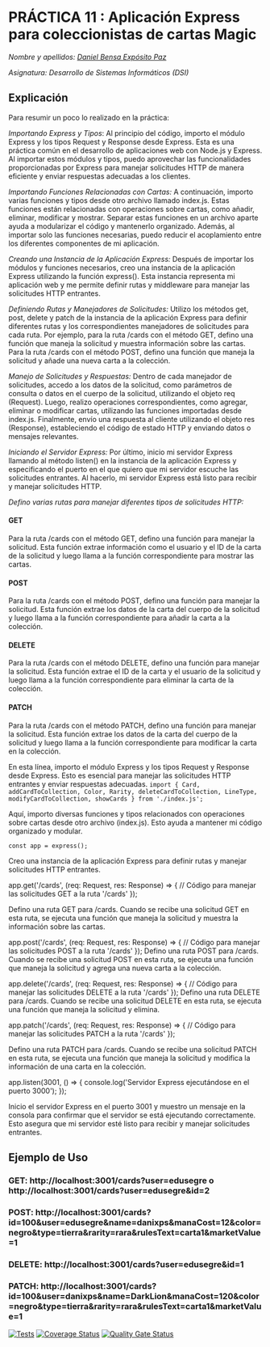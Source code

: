 # PRÁCTICA 11 : Aplicación Express para coleccionistas de cartas Magic

*Nombre y apellidos: [Daniel Bensa Expósito Paz](https://github.com/Danixps?tab=repositories, "Enlace Github")*

*Asignatura: Desarrollo de Sistemas Informáticos (DSI)*

## Explicación
Para resumir un poco lo realizado en la práctica:

_Importando Express y Tipos_: Al principio del código, importo el módulo Express y los tipos Request y Response desde Express. Esta es una práctica común en el desarrollo de aplicaciones web con Node.js y Express. Al importar estos módulos y tipos, puedo aprovechar las funcionalidades proporcionadas por Express para manejar solicitudes HTTP de manera eficiente y enviar respuestas adecuadas a los clientes.


_Importando Funciones Relacionadas con Cartas:_ A continuación, importo varias funciones y tipos desde otro archivo llamado index.js. Estas funciones están relacionadas con operaciones sobre cartas, como añadir, eliminar, modificar y mostrar. Separar estas funciones en un archivo aparte ayuda a modularizar el código y mantenerlo organizado. Además, al importar solo las funciones necesarias, puedo reducir el acoplamiento entre los diferentes componentes de mi aplicación.


_Creando una Instancia de la Aplicación Express:_ Después de importar los módulos y funciones necesarios, creo una instancia de la aplicación Express utilizando la función express(). Esta instancia representa mi aplicación web y me permite definir rutas y middleware para manejar las solicitudes HTTP entrantes.


_Definiendo Rutas y Manejadores de Solicitudes:_ Utilizo los métodos get, post, delete y patch de la instancia de la aplicación Express para definir diferentes rutas y los correspondientes manejadores de solicitudes para cada ruta. Por ejemplo, para la ruta /cards con el método GET, defino una función que maneja la solicitud y muestra información sobre las cartas. Para la ruta /cards con el método POST, defino una función que maneja la solicitud y añade una nueva carta a la colección.


_Manejo de Solicitudes y Respuestas:_ Dentro de cada manejador de solicitudes, accedo a los datos de la solicitud, como parámetros de consulta o datos en el cuerpo de la solicitud, utilizando el objeto req (Request). Luego, realizo operaciones correspondientes, como agregar, eliminar o modificar cartas, utilizando las funciones importadas desde index.js. Finalmente, envío una respuesta al cliente utilizando el objeto res (Response), estableciendo el código de estado HTTP y enviando datos o mensajes relevantes.


_Iniciando el Servidor Express:_ Por último, inicio mi servidor Express llamando al método listen() en la instancia de la aplicación Express y especificando el puerto en el que quiero que mi servidor escuche las solicitudes entrantes. Al hacerlo, mi servidor Express está listo para recibir y manejar solicitudes HTTP.

*Defino varias rutas para manejar diferentes tipos de solicitudes HTTP:*

#### GET
Para la ruta /cards con el método GET, defino una función para manejar la solicitud. Esta función extrae información como el usuario y el ID de la carta de la solicitud y luego llama a la función correspondiente para mostrar las cartas.

#### POST
Para la ruta /cards con el método POST, defino una función para manejar la solicitud. Esta función extrae los datos de la carta del cuerpo de la solicitud y luego llama a la función correspondiente para añadir la carta a la colección.

#### DELETE
Para la ruta /cards con el método DELETE, defino una función para manejar la solicitud. Esta función extrae el ID de la carta y el usuario de la solicitud y luego llama a la función correspondiente para eliminar la carta de la colección.

#### PATCH
Para la ruta /cards con el método PATCH, defino una función para manejar la solicitud. Esta función extrae los datos de la carta del cuerpo de la solicitud y luego llama a la función correspondiente para modificar la carta en la colección.

En esta línea, importo el módulo Express y los tipos Request y Response desde Express. Esto es esencial para manejar las solicitudes HTTP entrantes y enviar respuestas adecuadas.
`import { Card, addCardToCollection, Color, Rarity, deleteCardToCollection, LineType, modifyCardToCollection, showCards } from './index.js';`

Aquí, importo diversas funciones y tipos relacionados con operaciones sobre cartas desde otro archivo (index.js). Esto ayuda a mantener mi código organizado y modular.

`const app = express();`

Creo una instancia de la aplicación Express para definir rutas y manejar solicitudes HTTP entrantes.

app.get('/cards', (req: Request, res: Response) => {
  // Código para manejar las solicitudes GET a la ruta '/cards'
});

Defino una ruta GET para /cards. Cuando se recibe una solicitud GET en esta ruta, se ejecuta una función que maneja la solicitud y muestra la información sobre las cartas.

app.post('/cards', (req: Request, res: Response) => {
  // Código para manejar las solicitudes POST a la ruta '/cards'
});
Defino una ruta POST para /cards. Cuando se recibe una solicitud POST en esta ruta, se ejecuta una función que maneja la solicitud y agrega una nueva carta a la colección.

app.delete('/cards', (req: Request, res: Response) => {
  // Código para manejar las solicitudes DELETE a la ruta '/cards'
});
Defino una ruta DELETE para /cards. Cuando se recibe una solicitud DELETE en esta ruta, se ejecuta una función que maneja la solicitud y elimina.

app.patch('/cards', (req: Request, res: Response) => {
  // Código para manejar las solicitudes PATCH a la ruta '/cards'
});

Defino una ruta PATCH para /cards. Cuando se recibe una solicitud PATCH en esta ruta, se ejecuta una función que maneja la solicitud y modifica la información de una carta en la colección.

app.listen(3001, () => {
  console.log('Servidor Express ejecutándose en el puerto 3000');
});

Inicio el servidor Express en el puerto 3001 y muestro un mensaje en la consola para confirmar que el servidor se está ejecutando correctamente. Esto asegura que mi servidor esté listo para recibir y manejar solicitudes entrantes.
## Ejemplo de Uso 

### GET: http://localhost:3001/cards?user=edusegre o http://localhost:3001/cards?user=edusegre&id=2

### POST: http://localhost:3001/cards?id=100&user=edusegre&name=danixps&manaCost=12&color=negro&type=tierra&rarity=rara&rulesText=carta1&marketValue=1

### DELETE: http://localhost:3001/cards?user=edusegre&id=1 

### PATCH: http://localhost:3001/cards?id=100&user=danixps&name=DarkLion&manaCost=120&color=negro&type=tierra&rarity=rara&rulesText=carta1&marketValue=1


[![Tests](https://github.com/Danixps/ULL-DSI-P10/actions/workflows/node.js.yml/badge.svg)](https://github.com/Danixps/ULL-DSI-P10/actions/workflows/node.js.yml)
[![Coverage Status](https://coveralls.io/repos/github/Danixps/ULL-DSI-P10/badge.svg?branch=main)](https://coveralls.io/github/Danixps/ULL-DSI-P10?branch=main)
[![Quality Gate Status](https://sonarcloud.io/api/project_badges/measure?project=Danixps_ULL-DSI-P10&metric=alert_status)](https://sonarcloud.io/summary/new_code?id=Danixps_ULL-DSI-P10)

